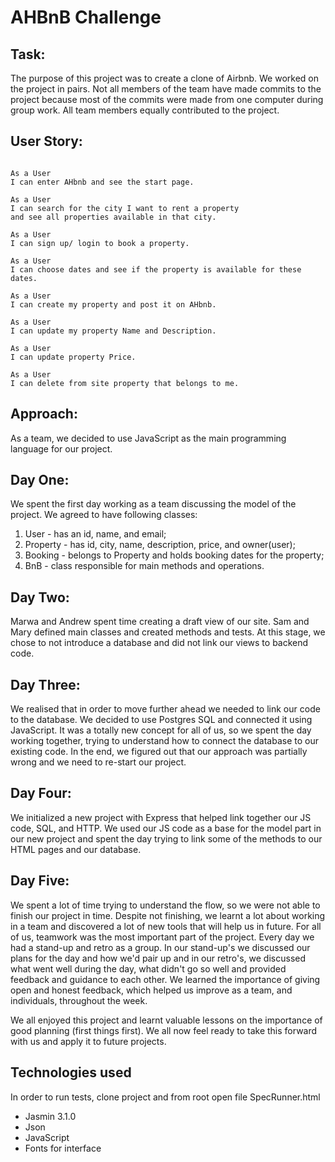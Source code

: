 AHBnB Challenge
=================

Task:
-------

The purpose of this project was to create a clone of Airbnb.
We worked on the project in pairs.
Not all members of the team have made commits to the project because most of the commits were made from one computer during group work.
All team members equally contributed to the project.

User Story:
-------

```

As a User
I can enter AHbnb and see the start page.

As a User
I can search for the city I want to rent a property
and see all properties available in that city.

As a User
I can sign up/ login to book a property.

As a User
I can choose dates and see if the property is available for these dates.

As a User
I can create my property and post it on AHbnb.

As a User
I can update my property Name and Description.

As a User
I can update property Price.

As a User
I can delete from site property that belongs to me.
```

Approach:
-------

As a team, we decided to use JavaScript as the main programming language for our project.

## Day One:
We spent the first day working as a team discussing the model of the project.
We agreed to have following classes:
1. User - has an id, name, and email;
1. Property - has id, city, name, description, price, and owner(user);
1. Booking - belongs to Property and holds booking dates for the property;
1. BnB - class responsible for main methods and operations.

## Day Two:
Marwa and Andrew spent time creating a draft view of our site.
Sam and Mary defined main classes and created methods and tests.
At this stage, we chose to not introduce a database and did not link our views to backend code.

## Day Three:
We realised that in order to move further ahead we needed to link our code to the database.
We decided to use Postgres SQL and connected it using JavaScript.
It was a totally new concept for all of us, so we spent the day working together, trying to understand how to connect the database to our existing code.
In the end, we figured out that our approach was partially wrong and we need to re-start our project.

## Day Four:
We initialized a new project with Express that helped link together our JS code, SQL, and HTTP.
We used our JS code as a base for the model part in our new project and spent the day trying to link some of the methods to our HTML pages and our database.

## Day Five:
We spent a lot of time trying to understand the flow, so we were not able to finish our project in time.
Despite not finishing, we learnt a lot about working in a team and discovered a lot of new tools that will help us in future.
For all of us, teamwork was the most important part of the project.
Every day we had a stand-up and retro as a group. In our stand-up's we discussed our plans for the day and how we'd pair up and in our retro's, we discussed what went well during the day, what didn't go so well and provided feedback and guidance to each other.
We learned the importance of giving open and honest feedback, which helped us improve as a team, and individuals,  throughout the week.

We all enjoyed this project and learnt valuable lessons on the importance of good planning (first things first). We all now feel ready to take this forward with us and apply it to future projects.

Technologies used
-----

In order to run tests, clone project and from root open file SpecRunner.html

* Jasmin 3.1.0
* Json
* JavaScript
* Fonts for interface
